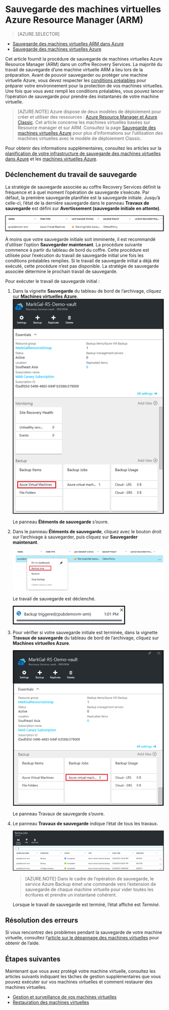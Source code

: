 <properties
	pageTitle="Sauvegarde de machines virtuelles Azure Resource Manager | Microsoft Azure"
	description="Découvrez, inscrivez et sauvegardez vos machines virtuelles ARM dans un coffre Recovery Services avec ces procédures pour la sauvegarde de la machine virtuelle Azure."
	services="backup"
	documentationCenter=""
	authors="markgalioto"
	manager="jwhit"
	editor=""
	keywords="sauvegarde de machine virtuelle ; sauvegarder la machine virtuelle ; sauvegarde et récupération d’urgence ; sauvegarde de machine virtuelle arm"/>

<tags
	ms.service="backup"
	ms.workload="storage-backup-recovery"
	ms.tgt_pltfrm="na"
	ms.devlang="na"
	ms.topic="article"
	ms.date="05/04/2016"
	ms.author="trinadhk; jimpark; markgal;"/>


# Sauvegarde des machines virtuelles Azure Resource Manager (ARM)

> [AZURE.SELECTOR]
- [Sauvegarde des machines virtuelles ARM dans Azure](backup-azure-arm-vms.md)
- [Sauvegarde des machines virtuelles Azure](backup-azure-vms.md)

Cet article fournit la procédure de sauvegarde de machines virtuelles Azure Resource Manager (ARM) dans un coffre Recovery Services. La majorité du travail de sauvegarde d’une machine virtuelle ARM a lieu lors de la préparation. Avant de pouvoir sauvegarder ou protéger une machine virtuelle Azure, vous devez respecter les [conditions préalables](backup-azure-arm-vms-prepare.md) pour préparer votre environnement pour la protection de vos machines virtuelles. Une fois que vous avez rempli les conditions préalables, vous pouvez lancer l’opération de sauvegarde pour prendre des instantanés de votre machine virtuelle.

>[AZURE.NOTE] Azure dispose de deux modèles de déploiement pour créer et utiliser des ressources : [Azure Resource Manager et Azure Classic](../resource-manager-deployment-model.md). Cet article concerne les machines virtuelles basées sur Resource manager et sur ARM. Consultez la page [Sauvegarde des machines virtuelles Azure](backup-azure-vms.md) pour plus d’informations sur l’utilisation des machines virtuelles avec le modèle de déploiement Classic.

Pour obtenir des informations supplémentaires, consultez les articles sur la [planification de votre infrastructure de sauvegarde des machines virtuelles dans Azure](backup-azure-vms-introduction.md) et les [machines virtuelles Azure](https://azure.microsoft.com/documentation/services/virtual-machines/).

## Déclenchement du travail de sauvegarde

La stratégie de sauvegarde associée au coffre Recovery Services définit la fréquence et à quel moment l’opération de sauvegarde s’exécute. Par défaut, la première sauvegarde planifiée est la sauvegarde initiale. Jusqu’à celle-ci, l’état de la dernière sauvegarde dans le panneau **Travaux de sauvegarde** est défini sur **Avertissement (sauvegarde initiale en attente)**.

![Sauvegarde en attente](./media/backup-azure-vms-first-look-arm/initial-backup-not-run.png)

À moins que votre sauvegarde initiale soit imminente, il est recommandé d’utiliser l’option **Sauvegarder maintenant**. La procédure suivante commence à partir du tableau de bord du coffre. Cette procédure est utilisée pour l’exécution du travail de sauvegarde initial une fois les conditions préalables remplies. Si le travail de sauvegarde initial a déjà été exécuté, cette procédure n’est pas disponible. La stratégie de sauvegarde associée détermine le prochain travail de sauvegarde.

Pour exécuter le travail de sauvegarde initial :

1. Dans la vignette **Sauvegarde** du tableau de bord de l’archivage, cliquez sur **Machines virtuelles Azure**. <br/> ![Icône Paramètres](./media/backup-azure-vms-first-look-arm/rs-vault-in-dashboard-backup-vms.png)

    Le panneau **Éléments de sauvegarde** s’ouvre.

2. Dans le panneau **Éléments de sauvegarde**, cliquez avec le bouton droit sur l’archivage à sauvegarder, puis cliquez sur **Sauvegarder maintenant**.

    ![Icône Paramètres](./media/backup-azure-vms-first-look-arm/back-up-now.png)

    Le travail de sauvegarde est déclenché. <br/>

    ![Travail de sauvegarde déclenché](./media/backup-azure-vms-first-look-arm/backup-triggered.png)

3. Pour vérifier si votre sauvegarde initiale est terminée, dans la vignette **Travaux de sauvegarde** du tableau de bord de l’archivage, cliquez sur **Machines virtuelles Azure**.

    ![Vignette Travaux de sauvegarde](./media/backup-azure-vms-first-look-arm/open-backup-jobs.png)

    Le panneau Travaux de sauvegarde s’ouvre.

4. Le panneau **Travaux de sauvegarde** indique l’état de tous les travaux.

    ![Vignette Travaux de sauvegarde](./media/backup-azure-vms-first-look-arm/backup-jobs-in-jobs-view.png)

    >[AZURE.NOTE] Dans le cadre de l’opération de sauvegarde, le service Azure Backup émet une commande vers l’extension de sauvegarde de chaque machine virtuelle pour vider toutes les écritures et prendre un instantané cohérent.

    Lorsque le travail de sauvegarde est terminé, l’état affiché est *Terminé*.


## Résolution des erreurs
Si vous rencontrez des problèmes pendant la sauvegarde de votre machine virtuelle, consultez l’[article sur le dépannage des machines virtuelles](backup-azure-vms-troubleshoot.md) pour obtenir de l’aide.

## Étapes suivantes

Maintenant que vous avez protégé votre machine virtuelle, consultez les articles suivants indiquant les tâches de gestion supplémentaires que vous pouvez exécuter sur vos machines virtuelles et comment restaurer des machines virtuelles.

- [Gestion et surveillance de vos machines virtuelles](backup-azure-manage-vms.md)
- [Restauration des machines virtuelles](backup-azure-arm-restore-vms.md)

<!---HONumber=AcomDC_0518_2016-->